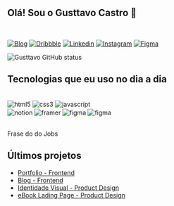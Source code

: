 
## Olá! Sou o Gusttavo Castro 👋
<br/>

[![Blog](https://img.shields.io/website?label=castrogusttavo&style=for-the-badge&url=https://castrogusttavo.github.io)](https://castrogusttavo.github.io)
[![Dribbble](https://img.shields.io/badge/Dribbble-EA4C89?style=for-the-badge&logo=dribbble&logoColor=white)](https://dribbble.com/gusttavocastro)
[![Linkedin](https://img.shields.io/badge/LinkedIn-0077B5?style=for-the-badge&logo=linkedin&logoColor=white)](https://www.linkedin.com/in/castrogusttavo/)
[![Instagram](https://img.shields.io/badge/Instagram-E4405F?style=for-the-badge&logo=instagram&logoColor=white)](https://www.instagram.com/gusttavocastrodesign/)
[![Figma](https://img.shields.io/badge/Figma-F24E1E?style=for-the-badge&logo=figma&logoColor=white)](https://www.figma.com/@castrogusttavo)

![Gusttavo GitHub status](https://github-readme-stats.vercel.app/api?username=castrogusttavo&show_icons=true&theme=tokyonight)
<br/>

## Tecnologias que eu uso no dia a dia

<div style="display: inline_block"><br/>
    <img align="center" alt="html5" src="https://img.shields.io/badge/HTML5-E34F26?style=for-the-badge&logo=html5&logoColor=white" />
    <img align="center" alt="css3" src="https://img.shields.io/badge/CSS3-1572B6?style=for-the-badge&logo=css3&logoColor=white" />
    <img align="center" alt="javascript" src="https://img.shields.io/badge/JavaScript-323330?style=for-the-badge&logo=javascript&logoColor=F7DF1E" /> <br/>
    <img align="center" alt="notion" src="https://img.shields.io/badge/Notion-000000?style=for-the-badge&logo=notion&logoColor=white" />
    <img align="center" alt="framer" src="https://img.shields.io/badge/Framer-black?style=for-the-badge&logo=framer&logoColor=blue" />
    <img align="center" alt="figma" src="https://img.shields.io/badge/Figma-F24E1E?style=for-the-badge&logo=figma&logoColor=white" />
    <img align="center" alt="figma" src="https://img.shields.io/badge/PHP-777BB4?style=for-the-badge&logo=php&logoColor=white" />
</div>
<br/>

Frase do do Jobs

## Últimos projetos
- [Portfolio - Frontend](https://github.com/castrogusttavo/castrogusttavo.github.io) <br/>
- [Blog - Frontend](https://github.com/castrogusttavo/blogresponsivo) <br/>
- [Identidade Visual - Product Design](https://dribbble.com/shots/21719924-Visual-Identity-ID) <br/>
- [eBook Lading Page - Product Design](https://dribbble.com/shots/21730562-eBook-Landing-Page) <br/>
